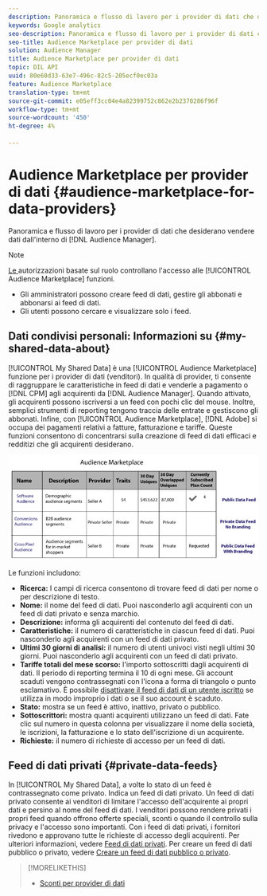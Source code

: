 ```yaml
---
description: Panoramica e flusso di lavoro per i provider di dati che desiderano vendere dati dall'interno  Audience Manager.
keywords: Google analytics
seo-description: Panoramica e flusso di lavoro per i provider di dati che desiderano vendere dati dall'interno  Audience Manager.
seo-title: Audience Marketplace per provider di dati
solution: Audience Manager
title: Audience Marketplace per provider di dati
topic: DIL API
uuid: 80e60d33-63e7-496c-82c5-205ecf0ec03a
feature: Audience Marketplace
translation-type: tm+mt
source-git-commit: e05eff3cc04e4a82399752c862e2b2370286f96f
workflow-type: tm+mt
source-wordcount: '450'
ht-degree: 4%

---
```



# Audience Marketplace per provider di dati {#audience-marketplace-for-data-providers}

Panoramica e flusso di lavoro per i provider di dati che desiderano vendere dati dall&#39;interno di [!DNL Audience Manager].

<!-- c_marketplace_provider.xml -->

>[!NOTE]
>
>[Le ](../../../reporting/reports-dashboard.md) autorizzazioni basate sul ruolo controllano l&#39;accesso alle  [!UICONTROL Audience Marketplace] funzioni.
>
>* Gli amministratori possono creare feed di dati, gestire gli abbonati e abbonarsi ai feed di dati.
>* Gli utenti possono cercare e visualizzare solo i feed.


## Dati condivisi personali: Informazioni su {#my-shared-data-about}

[!UICONTROL My Shared Data] è una  [!UICONTROL Audience Marketplace] funzione per i provider di dati (venditori). In qualità di provider, ti consente di raggruppare le caratteristiche in feed di dati e venderle a pagamento o [!DNL CPM] agli acquirenti da [!DNL Audience Manager]. Quando attivato, gli acquirenti possono iscriversi a un feed con pochi clic del mouse. Inoltre, semplici strumenti di reporting tengono traccia delle entrate e gestiscono gli abbonati. Infine, con [!UICONTROL Audience Marketplace], [!DNL Adobe] si occupa dei pagamenti relativi a fatture, fatturazione e tariffe. Queste funzioni consentono di concentrarsi sulla creazione di feed di dati efficaci e redditizi che gli acquirenti desiderano.

![](assets/seller_marketplace.png)

<!-- c_myshared_data.xml -->

Le funzioni includono:

* **Ricerca:** I campi di ricerca consentono di trovare feed di dati per nome o per descrizione di testo.
* **Nome:** il nome del feed di dati. Puoi nasconderlo agli acquirenti con un feed di dati privato e senza marchio.
* **Descrizione:** informa gli acquirenti del contenuto del feed di dati.
* **Caratteristiche:** il numero di caratteristiche in ciascun feed di dati. Puoi nasconderlo agli acquirenti con un feed di dati privato.
* **Ultimi 30 giorni di analisi:** il numero di utenti univoci visti negli ultimi 30 giorni. Puoi nasconderlo agli acquirenti con un feed di dati privato.
* **Tariffe totali del mese scorso:** l&#39;importo sottoscritti dagli acquirenti di dati. Il periodo di reporting termina il 10 di ogni mese. Gli account scaduti vengono contrassegnati con l&#39;icona a forma di triangolo o punto esclamativo. È possibile [disattivare il feed di dati di un utente iscritto](../../../features/audience-marketplace/marketplace-data-providers/marketplace-create-manage-feeds.md#deactivate-data-feed) se utilizza in modo improprio i dati o se il suo account è scaduto.
* **Stato:**  mostra se un feed è attivo, inattivo, privato o pubblico.
* **Sottoscrittori:** mostra quanti acquirenti utilizzano un feed di dati. Fate clic sul numero in questa colonna per visualizzare il nome della società, le iscrizioni, la fatturazione e lo stato dell&#39;iscrizione di un acquirente.
* **Richieste:** il numero di richieste di accesso per un feed di dati.

## Feed di dati privati {#private-data-feeds}

In [!UICONTROL My Shared Data], a volte lo stato di un feed è contrassegnato come privato. Indica un feed di dati privato. Un feed di dati privato consente ai venditori di limitare l&#39;accesso dell&#39;acquirente ai propri dati e persino al nome del feed di dati. I venditori possono rendere privati i propri feed quando offrono offerte speciali, sconti o quando il controllo sulla privacy e l&#39;accesso sono importanti. Con i feed di dati privati, i fornitori rivedono e approvano tutte le richieste di accesso degli acquirenti. Per ulteriori informazioni, vedere [Feed di dati privati](../../../features/audience-marketplace/marketplace-private-feeds.md). Per creare un feed di dati pubblico o privato, vedere [Creare un feed di dati pubblico o privato](../../../features/audience-marketplace/marketplace-data-providers/marketplace-create-manage-feeds.md#create-public-private-data-feed).

>[!MORELIKETHIS]
>
>* [Sconti per provider di dati](../../../features/audience-marketplace/marketplace-data-providers/marketplace-create-manage-feeds.md#discounts)


